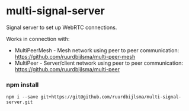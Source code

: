# multi-signal-server
Signal server to set up WebRTC connections.

Works in connection with:

* MultiPeerMesh - Mesh network using peer to peer communication: https://github.com/ruurdbijlsma/multi-peer-mesh 
* MultiPeer - Server/client network using peer to peer communication: https://github.com/ruurdbijlsma/multi-peer

### npm install
```
npm i --save git+https://git@github.com/ruurdbijlsma/multi-signal-server.git
```